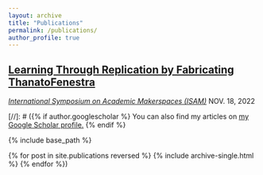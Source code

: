 ```yaml
---
layout: archive
title: "Publications"
permalink: /publications/
author_profile: true
---
```



## [Learning Through Replication by Fabricating ThanatoFenestra](https://isam2022.hemi-makers.org/wp-content/uploads/sites/3/2022/10/119..pdf)
_[International Symposium on Academic Makerspaces (ISAM)](https://isam2022.hemi-makers.org/)_ NOV. 18, 2022


[//]: # ({% if author.googlescholar %}
  You can also find my articles on <u><a href="{{author.googlescholar}}">my Google Scholar profile</a>.</u>
{% endif %}

{% include base_path %}

{% for post in site.publications reversed %}
  {% include archive-single.html %}
{% endfor %})
